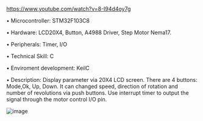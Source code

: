 https://www.youtube.com/watch?v=8-I94d4oy7g

•	Microcontroller: STM32F103C8

•	Hardware: LCD20X4, Button, A4988 Driver, Step Motor Nema17.

•	Peripherals: Timer, I/O

•	Technical Skill: C

•	Enviroment development: KeilC

•	Description: Display parameter via 20X4 LCD screen. There are 4 buttons: Mode,Ok, Up, Down. It can changed speed, direction of rotation and number of revolutions via push buttons. Use interrupt timer to output the signal through the motor control I/O pin.

![image](https://github.com/Tuoiio/DieuKhienDongCoBuoc/assets/158831746/01d5dacb-8591-40c6-9c2d-8c98164458ce)


